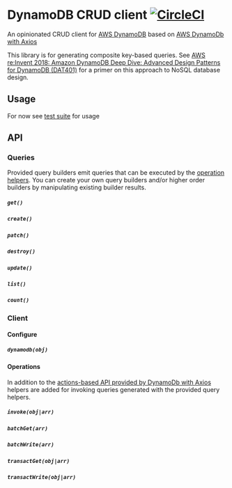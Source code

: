 # DynamoDB CRUD client [![CircleCI](https://circleci.com/gh/possibilities/dynamodb-crud.svg?style=svg)](https://circleci.com/gh/possibilities/dynamodb-crud)

An opinionated CRUD client for [AWS DynamoDB](https://aws.amazon.com/dynamodb/) based on [AWS DynamoDb with Axios](https://github.com/possibilities/aws-dynamodb-axios)

This library is for generating composite key-based queries. See [AWS re:Invent 2018: Amazon DynamoDB Deep Dive: Advanced Design Patterns for DynamoDB (DAT401)](https://www.youtube.com/watch?v=HaEPXoXVf2k) for a primer on this approach to NoSQL database design.

## Usage

For now see [test suite](./__tests__) for usage

## API

### Queries

Provided query builders emit queries that can be executed by the [operation helpers](#operations). You can create your own query builders and/or higher order builders by manipulating existing builder results.

##### `get()`

##### `create()`

##### `patch()`

##### `destroy()`

##### `update()`

##### `list()`

##### `count()`

### Client

#### Configure

##### `dynamodb(obj)`

#### Operations

In addition to the [actions-based API provided by DynamoDb with Axios](https://github.com/possibilities/aws-dynamodb-axios#api) helpers are added for invoking queries generated with the provided query helpers.

##### `invoke(obj|arr)`

##### `batchGet(arr)`

##### `batchWrite(arr)`

##### `transactGet(obj|arr)`

##### `transactWrite(obj|arr)`
